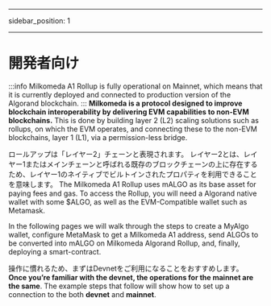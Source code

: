- - -
sidebar_position: 1
- - -

# 開発者向け
:::info
Milkomeda A1 Rollup is fully operational on Mainnet, which means that it is currently deployed and connected to production version of the Algorand blockchain.
::: **Milkomeda is a protocol designed to improve blockchain interoperability by delivering EVM capabilities to non-EVM blockchains.** This is done by building layer 2 (L2) scaling solutions such as rollups, on which the EVM operates, and connecting these to the non-EVM blockchains, layer 1 (L1), via a permission-less bridge.

ロールアップは「レイヤー2」チェーンと表現されます。 レイヤー2とは、レイヤー1またはメインチェーンと呼ばれる既存のブロックチェーンの上に存在するため、レイヤー1のネイティブでビルトインされたプロパティを利用できることを意味します。 The Milkomeda A1 Rollup uses mALGO as its base asset for paying fees and gas. To access the Rollup, you will need a Algorand native wallet with some $ALGO, as well as the EVM-Compatible wallet such as Metamask.

In the following pages we will walk through the steps to create a MyAlgo wallet, configure MetaMask to get a Milkomeda A1 address, send ALGOs to be converted into mALGO on Milkomeda Algorand Rollup, and, finally, deploying a smart-contract.

操作に慣れるため、まずはDevnetをご利用になることをおすすめします。 **Once you’re familiar with the devnet, the operations for the mainnet are the same**. The example steps that follow will show how to set up a connection to the both **devnet** and **mainnet**.
